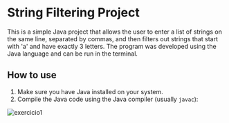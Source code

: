 # String Filtering Project

This is a simple Java project that allows the user to enter a list of strings on the same line, separated by commas, and then filters out strings that start with 'a' and have exactly 3 letters. The program was developed using the Java language and can be run in the terminal.

## How to use

1. Make sure you have Java installed on your system.
2. Compile the Java code using the Java compiler (usually `javac`):


![exercicio1](https://github.com/EmeliTa/JavaTest/assets/31098448/117776c7-3caf-4483-8368-c6d9d5bd5cc7)
